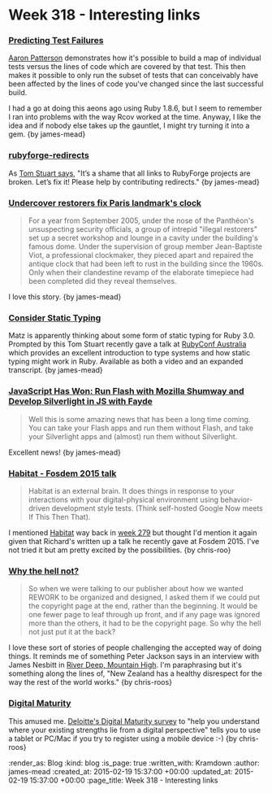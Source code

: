 Week 318 - Interesting links
============================

### [Predicting Test Failures](http://tenderlovemaking.com/2015/02/13/predicting-test-failues.html)

[Aaron Patterson](http://tenderlovemaking.com/) demonstrates how it's possible to build a map of individual tests versus the lines of code which are covered by that test. This then makes it possible to only run the subset of tests that can conceivably have been affected by the lines of code you've changed since the last successful build.

I had a go at doing this aeons ago using Ruby 1.8.6, but I seem to remember I ran into problems with the way Rcov worked at the time. Anyway, I like the idea and if nobody else takes up the gauntlet, I might try turning it into a gem. {by james-mead}


### [rubyforge-redirects](https://github.com/tomstuart/rubyforge-redirects)

As [Tom Stuart says](https://twitter.com/tomstuart/status/565902766087090176), "It’s a shame that all links to RubyForge projects are broken. Let’s fix it! Please help by contributing redirects." {by james-mead}


### [Undercover restorers fix Paris landmark's clock](http://www.theguardian.com/world/2007/nov/26/france.artnews)

> For a year from September 2005, under the nose of the Panthéon's unsuspecting security officials, a group of intrepid "illegal restorers" set up a secret workshop and lounge in a cavity under the building's famous dome. Under the supervision of group member Jean-Baptiste Viot, a professional clockmaker, they pieced apart and repaired the antique clock that had been left to rust in the building since the 1960s. Only when their clandestine revamp of the elaborate timepiece had been completed did they reveal themselves.

I love this story. {by james-mead}


### [Consider Static Typing](http://codon.com/consider-static-typing)

Matz is apparently thinking about some form of static typing for Ruby 3.0. Prompted by this Tom Stuart recently gave a talk at [RubyConf Australia](http://www.rubyconf.org.au/2015) which provides an excellent introduction to type systems and how static typing might work in Ruby. Available as both a video and an expanded transcript. {by james-mead}


### [JavaScript Has Won: Run Flash with Mozilla Shumway and Develop Silverlight in JS with Fayde](http://www.hanselman.com/blog/JavaScriptHasWonRunFlashWithMozillaShumwayAndDevelopSilverlightInJSWithFayde.aspx)

> Well this is some amazing news that has been a long time coming. You can take your Flash apps and run them without Flash, and take your Silverlight apps and (almost) run them without Silverlight.

Excellent news! {by james-mead}


### [Habitat - Fosdem 2015 talk](http://blog.memespring.co.uk/2015/02/11/habitat-fosdem-2015-talk/)

> Habitat is an external brain. It does things in response to your interactions with your digital-physical environment using behavior-driven development style tests. (Think self-hosted Google Now meets If This Then That).

I mentioned [Habitat](https://github.com/memespring/habitat) way back in [week 279](/week-279) but thought I'd mention it again given that Richard's written up a talk he recently gave at Fosdem 2015. I've not tried it but am pretty excited by the possibilities. {by chris-roo}


### [Why the hell not?](https://signalvnoise.com/posts/3854-why-the-hell-not)

> So when we were talking to our publisher about how we wanted REWORK to be organized and designed, I asked them if we could put the copyright page at the end, rather than the beginning. It would be one fewer page to leaf through up front, and if any page was ignored more than the others, it had to be the copyright page. So why the hell not just put it at the back?

I love these sort of stories of people challenging the accepted way of doing things. It reminds me of something Peter Jackson says in an interview with James Nesbitt in [River Deep, Mountain High](http://www.imdb.com/title/tt2971128/). I'm paraphrasing but it's something along the lines of, "New Zealand has a healthy disrespect for the way the rest of the world works." {by chris-roos}


### [Digital Maturity](http://noisydecentgraphics.typepad.com/design/2015/02/digital-maturity.html)

This amused me. [Deloitte's Digital Maturity survey](http://www.deloittedigital.com/eu/digitalmaturity) to "help you understand where your existing strengths lie from a digital perspective" tells you to use a tablet or PC/Mac if you try to register using a mobile device :-) {by chris-roos}


:render_as: Blog
:kind: blog
:is_page: true
:written_with: Kramdown
:author: james-mead
:created_at: 2015-02-19 15:37:00 +00:00
:updated_at: 2015-02-19 15:37:00 +00:00
:page_title: Week 318 - Interesting links
